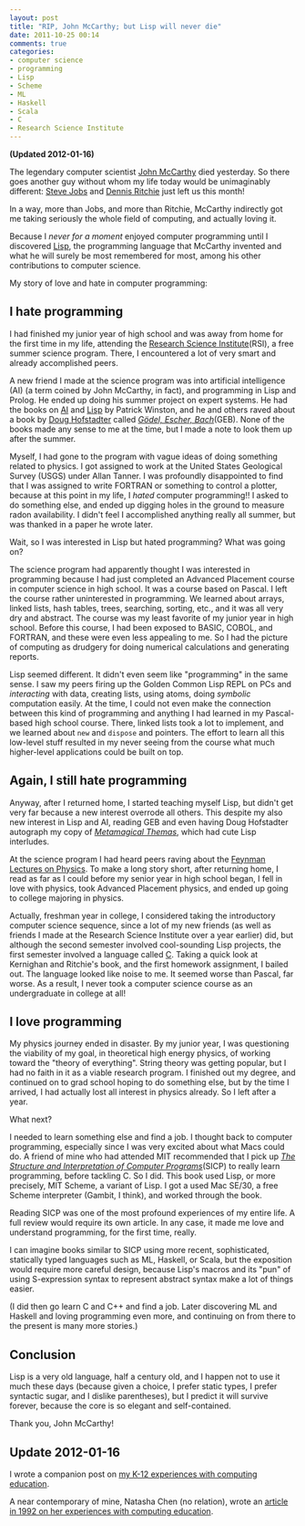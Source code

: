 ```yaml
---
layout: post
title: "RIP, John McCarthy; but Lisp will never die"
date: 2011-10-25 00:14
comments: true
categories:
- computer science
- programming
- Lisp 
- Scheme
- ML
- Haskell
- Scala
- C
- Research Science Institute
---
```

**(Updated 2012-01-16)**

The legendary computer scientist [John McCarthy](http://en.wikipedia.org/wiki/John_McCarthy_\(computer_scientist\)) died yesterday. So there goes another guy without whom my life today would be unimaginably different: [Steve Jobs](/blog/2011/10/05/i-cannot-imagine-my-life-without-the-influence-of-steve-jobs/) and [Dennis Ritchie](/blog/2011/10/13/why-dennis-ritchie-is-important/) just left us this month!

In a way, more than Jobs, and more than Ritchie, McCarthy indirectly got me taking seriously the whole field of computing, and actually loving it.

Because I *never for a moment* enjoyed computer programming until I discovered [Lisp](http://en.wikipedia.org/wiki/Lisp_\(programming_language\)), the programming language that McCarthy invented and what he will surely be most remembered for most, among his other contributions to computer science.

My story of love and hate in computer programming:

<!--more-->

## I hate programming

I had finished my junior year of high school and was away from home for the first time in my life, attending the [Research Science Institute](http://www.cee.org/programs/rsi)(RSI), a free summer science program. There, I encountered a lot of very smart and already accomplished peers.

A new friend I made at the science program was into artificial intelligence (AI) (a term coined by John McCarthy, in fact), and programming in Lisp and Prolog. He ended up doing his summer project on expert systems. He had the books on [AI](http://www.amazon.com/Artificial-Intelligence-Addison-Wesley-computer-science/dp/0201084546) and [Lisp](http://www.amazon.com/LISP-Patrick-Henry-Winston/dp/0201083728) by Patrick Winston, and he and others raved about a book by [Doug Hofstadter](http://en.wikipedia.org/wiki/Douglas_Hofstadter) called [*Gödel, Escher, Bach*](http://en.wikipedia.org/wiki/Gödel,_Escher,_Bach)(GEB). None of the books made any sense to me at the time, but I made a note to look them up after the summer.

Myself, I had gone to the program with vague ideas of doing something related to physics. I got assigned to work at the United States Geological Survey (USGS) under Allan Tanner. I was profoundly disappointed to find that I was assigned to write FORTRAN or something to control a plotter, because at this point in my life, I *hated* computer programming!! I asked to do something else, and ended up digging holes in the ground to measure radon availability. I didn't feel I accomplished anything really all summer, but was thanked in a paper he wrote later.

Wait, so I was interested in Lisp but hated programming? What was going on?

The science program had apparently thought I was interested in programming because I had just completed an Advanced Placement course in computer science in high school. It was a course based on Pascal. I left the course rather uninterested in programming. We learned about arrays, linked lists, hash tables, trees, searching, sorting, etc., and it was all very dry and abstract. The course was my least favorite of my junior year in high school. Before this course, I had been exposed to BASIC, COBOL, and FORTRAN, and these were even less appealing to me. So I had the picture of computing as drudgery for doing numerical calculations and generating reports.

Lisp seemed different. It didn't even seem like "programming" in the same sense. I saw my peers firing up the Golden Common Lisp REPL on PCs and *interacting* with data, creating lists, using atoms, doing *symbolic* computation easily. At the time, I could not even make the connection between this kind of programming and anything I had learned in my Pascal-based high school course. There, linked lists took a lot to implement, and we learned about `new` and `dispose` and pointers. The effort to learn all this low-level stuff resulted in my never seeing from the course what much higher-level applications could be built on top.

## Again, I still hate programming

Anyway, after I returned home, I started teaching myself Lisp, but didn't get very far because a new interest overrode all others. This despite my also new interest in Lisp and AI, reading GEB and even having Doug Hofstadter autograph my copy of [*Metamagical Themas*](http://en.wikipedia.org/wiki/Metamagical_Themas), which had cute Lisp interludes.

At the science program I had heard peers raving about the [Feynman Lectures on Physics](http://www.feynmanlectures.info/). To make a long story short, after returning home, I read as far as I could before my senior year in high school began, I fell in love with physics, took Advanced Placement physics, and ended up going to college majoring in physics.

Actually, freshman year in college, I considered taking the introductory computer science sequence, since a lot of my new friends (as well as friends I made at the Research Science Institute over a year earlier) did, but although the second semester involved cool-sounding Lisp projects, the first semester involved a language called [C](/blog/2011/10/13/why-dennis-ritchie-is-important/). Taking a quick look at Kernighan and Ritchie's book, and the first homework assignment, I bailed out. The language looked like noise to me. It seemed worse than Pascal, far worse. As a result, I never took a computer science course as an undergraduate in college at all!

## I love programming

My physics journey ended in disaster. By my junior year, I was questioning the viability of my goal, in theoretical high energy physics, of working toward the "theory of everything". String theory was getting popular, but I had no faith in it as a viable research program. I finished out my degree, and continued on to grad school hoping to do something else, but by the time I arrived, I had actually lost all interest in physics already. So I left after a year.

What next?

I needed to learn something else and find a job. I thought back to computer programming, especially since I was very excited about what Macs could do.  A friend of mine who had attended MIT recommended that I pick up [*The Structure and Interpretation of Computer Programs*](http://mitpress.mit.edu/sicp/)(SICP) to really learn programming, before tackling C.  So I did.  This book used Lisp, or more precisely, MIT Scheme, a variant of Lisp. I got a used Mac SE/30, a free Scheme interpreter (Gambit, I think), and worked through the book.

Reading SICP was one of the most profound experiences of my entire life. A full review would require its own article. In any case, it made me love and understand programming, for the first time, really.

I can imagine books similar to SICP using more recent, sophisticated, statically typed languages such as ML, Haskell, or Scala, but the exposition would require more careful design, because Lisp's macros and its "pun" of using S-expression syntax to represent abstract syntax make a lot of things easier.

(I did then go learn C and C++ and find a job. Later discovering ML and Haskell and loving programming even more, and continuing on from there to the present is many more stories.)

## Conclusion

Lisp is a very old language, half a century old, and I happen not to use it much these days (because given a choice, I prefer static types, I prefer syntactic sugar, and I dislike parentheses), but I predict it will survive forever, because the core is so elegant and self-contained.

Thank you, John McCarthy!

## **Update 2012-01-16**

I wrote a companion post on [my K-12 experiences with computing education](/blog/2012/01/16/how-school-made-me-hate-computer-science-and-programming/).

A near contemporary of mine, Natasha Chen (no relation), wrote an [article in 1992 on her experiences with computing education](http://www.eimacs.com/blog/2011/12/learn-computer-programming-without-complicated-syntax/).
